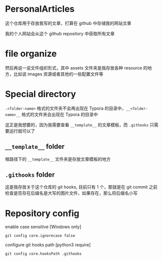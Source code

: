 # PersonalArticles

这个仓库用于存放我写的文章，打算在 github 中存储我的网站文章

我的个人网站会从这个 github repository 中获取所有文章

# file organize

然后再说一说文件组织形式，其中 assets 文件夹是我存放各种 resource 的地方，比如说 images 资源或者其他的一些配置文件等

# Special directory

`.<folder-name>` 格式的文件夹不会再出现在 Typora 的目录中，`__<folder-name>__` 格式的文件夹会出现在 Typora 的目录中

这正是我想要的，因为我需要查看 `__template__` 的文章模板，而 `.githooks` 只需要运行就可以了

## `__template__` folder

根路径下的  `__template__` 文件夹是存放文章模板的地方

## `.githooks` folder

这是我存放关于这个仓库的 git hooks, 目前只有 1 个，那就是在 git commit 之前检查是否存在后缀名是大写的图片文件，如果存在，那么将后缀名小写

# Repository config

enable case sensitive [Windows only]

```shell
git config core.ignorecase false
```

configure git hooks path [python3 require]

```shell
git config core.hooksPath .githooks
```

